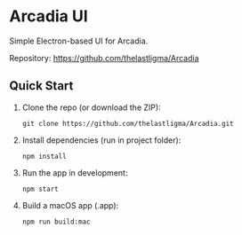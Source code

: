 # Arcadia UI
Simple Electron-based UI for Arcadia.

Repository: https://github.com/thelastligma/Arcadia

Quick Start
-----------
1. Clone the repo (or download the ZIP):

   ```git clone https://github.com/thelastligma/Arcadia.git```

2. Install dependencies (run in project folder):

   ```npm install```

3. Run the app in development:

   ```npm start```

4. Build a macOS app (.app):

   ```npm run build:mac```

  